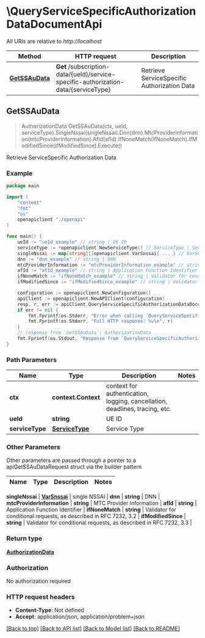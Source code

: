 # \QueryServiceSpecificAuthorizationDataDocumentApi

All URIs are relative to *http://localhost*

Method | HTTP request | Description
------------- | ------------- | -------------
[**GetSSAuData**](QueryServiceSpecificAuthorizationDataDocumentApi.md#GetSSAuData) | **Get** /subscription-data/{ueId}/service-specific-authorization-data/{serviceType} | Retrieve ServiceSpecific Authorization Data



## GetSSAuData

> AuthorizationData GetSSAuData(ctx, ueId, serviceType).SingleNssai(singleNssai).Dnn(dnn).MtcProviderInformation(mtcProviderInformation).AfId(afId).IfNoneMatch(ifNoneMatch).IfModifiedSince(ifModifiedSince).Execute()

Retrieve ServiceSpecific Authorization Data

### Example

```go
package main

import (
    "context"
    "fmt"
    "os"
    openapiclient "./openapi"
)

func main() {
    ueId := "ueId_example" // string | UE ID
    serviceType := *openapiclient.NewServiceType() // ServiceType | Service Type
    singleNssai := map[string][]openapiclient.VarSnssai{ ... } // VarSnssai | single NSSAI
    dnn := "dnn_example" // string | DNN
    mtcProviderInformation := "mtcProviderInformation_example" // string | MTC Provider Information (optional)
    afId := "afId_example" // string | Application Function Identifier (optional)
    ifNoneMatch := "ifNoneMatch_example" // string | Validator for conditional requests, as described in RFC 7232, 3.2 (optional)
    ifModifiedSince := "ifModifiedSince_example" // string | Validator for conditional requests, as described in RFC 7232, 3.3 (optional)

    configuration := openapiclient.NewConfiguration()
    apiClient := openapiclient.NewAPIClient(configuration)
    resp, r, err := apiClient.QueryServiceSpecificAuthorizationDataDocumentApi.GetSSAuData(context.Background(), ueId, serviceType).SingleNssai(singleNssai).Dnn(dnn).MtcProviderInformation(mtcProviderInformation).AfId(afId).IfNoneMatch(ifNoneMatch).IfModifiedSince(ifModifiedSince).Execute()
    if err != nil {
        fmt.Fprintf(os.Stderr, "Error when calling `QueryServiceSpecificAuthorizationDataDocumentApi.GetSSAuData``: %v\n", err)
        fmt.Fprintf(os.Stderr, "Full HTTP response: %v\n", r)
    }
    // response from `GetSSAuData`: AuthorizationData
    fmt.Fprintf(os.Stdout, "Response from `QueryServiceSpecificAuthorizationDataDocumentApi.GetSSAuData`: %v\n", resp)
}
```

### Path Parameters


Name | Type | Description  | Notes
------------- | ------------- | ------------- | -------------
**ctx** | **context.Context** | context for authentication, logging, cancellation, deadlines, tracing, etc.
**ueId** | **string** | UE ID | 
**serviceType** | [**ServiceType**](.md) | Service Type | 

### Other Parameters

Other parameters are passed through a pointer to a apiGetSSAuDataRequest struct via the builder pattern


Name | Type | Description  | Notes
------------- | ------------- | ------------- | -------------


 **singleNssai** | [**VarSnssai**](VarSnssai.md) | single NSSAI | 
 **dnn** | **string** | DNN | 
 **mtcProviderInformation** | **string** | MTC Provider Information | 
 **afId** | **string** | Application Function Identifier | 
 **ifNoneMatch** | **string** | Validator for conditional requests, as described in RFC 7232, 3.2 | 
 **ifModifiedSince** | **string** | Validator for conditional requests, as described in RFC 7232, 3.3 | 

### Return type

[**AuthorizationData**](AuthorizationData.md)

### Authorization

No authorization required

### HTTP request headers

- **Content-Type**: Not defined
- **Accept**: application/json, application/problem+json

[[Back to top]](#) [[Back to API list]](../README.md#documentation-for-api-endpoints)
[[Back to Model list]](../README.md#documentation-for-models)
[[Back to README]](../README.md)

